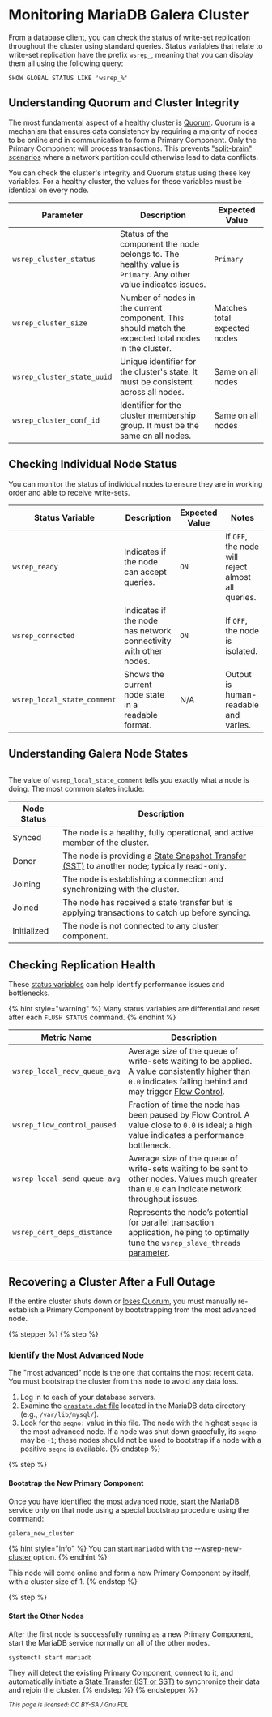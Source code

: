 # Monitoring MariaDB Galera Cluster

From a [database client](https://app.gitbook.com/s/SsmexDFPv2xG2OTyO5yV/clients-and-utilities/mariadb-client), you can check the status of [write-set replication](../galera-architecture/introduction-to-galera-architecture.md#the-wsrep-api) throughout the cluster using standard queries. Status variables that relate to write-set replication have the prefix `wsrep_`, meaning that you can display them all using the following query:

```plsql
SHOW GLOBAL STATUS LIKE 'wsrep_%'
```

## Understanding Quorum and Cluster Integrity

The most fundamental aspect of a healthy cluster is [Quorum](understanding-quorum-monitoring-and-recovery.md#advanced-quorum-control). Quorum is a mechanism that ensures data consistency by requiring a majority of nodes to be online and in communication to form a Primary Component. Only the Primary Component will process transactions. This prevents ["split-brain" scenarios](understanding-quorum-monitoring-and-recovery.md#understanding-and-recovering-from-a-split-brain) where a network partition could otherwise lead to data conflicts.

You can check the cluster's integrity and Quorum status using these key variables. For a healthy cluster, the values for these variables must be identical on every node.

| Parameter                  | Description                                                                                                    | Expected Value               |
| -------------------------- | -------------------------------------------------------------------------------------------------------------- | ---------------------------- |
| `wsrep_cluster_status`     | Status of the component the node belongs to. The healthy value is `Primary`. Any other value indicates issues. | `Primary`                    |
| `wsrep_cluster_size`       | Number of nodes in the current component. This should match the expected total nodes in the cluster.           | Matches total expected nodes |
| `wsrep_cluster_state_uuid` | Unique identifier for the cluster's state. It must be consistent across all nodes.                             | Same on all nodes            |
| `wsrep_cluster_conf_id`    | Identifier for the cluster membership group. It must be the same on all nodes.                                 | Same on all nodes            |

## Checking Individual Node Status

You can monitor the status of individual nodes to ensure they are in working order and able to receive write-sets.

| Status Variable             | Description                                                      | Expected Value | Notes                                              |
| --------------------------- | ---------------------------------------------------------------- | -------------- | -------------------------------------------------- |
| `wsrep_ready`               | Indicates if the node can accept queries.                        | `ON`           | If `OFF`, the node will reject almost all queries. |
| `wsrep_connected`           | Indicates if the node has network connectivity with other nodes. | `ON`           | If `OFF`, the node is isolated.                    |
| `wsrep_local_state_comment` | Shows the current node state in a readable format.               | N/A            | Output is human-readable and varies.               |

## Understanding Galera Node States

<div align="left"><figure><img src="../.gitbook/assets/galerafsm.png" alt=""><figcaption></figcaption></figure></div>

The value of `wsrep_local_state_comment` tells you exactly what a node is doing. The most common states include:

| Node Status | Description                                                                                                                                                                                                 |
| ----------- | ----------------------------------------------------------------------------------------------------------------------------------------------------------------------------------------------------------- |
| Synced      | The node is a healthy, fully operational, and active member of the cluster.                                                                                                                                 |
| Donor       | The node is providing a [State Snapshot Transfer (SST)](state-snapshot-transfers-ssts-in-galera-cluster/introduction-to-state-snapshot-transfers-ssts.md#sst-methods) to another node; typically read-only. |
| Joining     | The node is establishing a connection and synchronizing with the cluster.                                                                                                                                   |
| Joined      | The node has received a state transfer but is applying transactions to catch up before syncing.                                                                                                             |
| Initialized | The node is not connected to any cluster component.                                                                                                                                                         |

## Checking Replication Health

These [status variables](../reference/galera-cluster-status-variables.md) can help identify performance issues and bottlenecks.&#x20;

{% hint style="warning" %}
Many status variables are differential and reset after each `FLUSH STATUS` command.
{% endhint %}

| Metric Name                  | Description                                                                                                                                                                                                                                                       |
| ---------------------------- | ----------------------------------------------------------------------------------------------------------------------------------------------------------------------------------------------------------------------------------------------------------------- |
| `wsrep_local_recv_queue_avg` | Average size of the queue of write-sets waiting to be applied. A value consistently higher than `0.0` indicates falling behind and may trigger [Flow Control](../galera-management/performance-tuning/flow-control-in-galera-cluster.md#monitoring-flow-control). |
| `wsrep_flow_control_paused`  | Fraction of time the node has been paused by Flow Control. A value close to `0.0` is ideal; a high value indicates a performance bottleneck.                                                                                                                      |
| `wsrep_local_send_queue_avg` | Average size of the queue of write-sets waiting to be sent to other nodes. Values much greater than `0.0` can indicate network throughput issues.                                                                                                                 |
| `wsrep_cert_deps_distance`   | Represents the node’s potential for parallel transaction application, helping to optimally tune the `wsrep_slave_threads` [parameter](../reference/galera-cluster-system-variables.md#wsrep_slave_threads).                                                       |

## Recovering a Cluster After a Full Outage

If the entire cluster shuts down or [loses Quorum](resetting-the-quorum-cluster-bootstrap.md#procedure-for-selecting-the-right-node), you must manually re-establish a Primary Component by bootstrapping from the most advanced node.

{% stepper %}
{% step %}
### Identify the Most Advanced Node

The "most advanced" node is the one that contains the most recent data. You must bootstrap the cluster from this node to avoid any data loss.

1. Log in to each of your database servers.
2. Examine the [`grastate.dat` file](resetting-the-quorum-cluster-bootstrap.md#find-the-most-advanced-node) located in the MariaDB data directory (e.g., `/var/lib/mysql/`).
3. Look for the `seqno:` value in this file. The node with the highest `seqno` is the most advanced node. If a node was shut down gracefully, its `seqno` may be `-1`; these nodes should not be used to bootstrap if a node with a positive `seqno` is available.
{% endstep %}

{% step %}
#### Bootstrap the New Primary Component

Once you have identified the most advanced node, start the MariaDB service only on that node using a special bootstrap procedure using the command:

```bash
galera_new_cluster
```

{% hint style="info" %}
You can start `mariadbd` with the [--wsrep-new-cluster](https://app.gitbook.com/s/SsmexDFPv2xG2OTyO5yV/server-management/starting-and-stopping-mariadb/mariadbd-options#wsrep-new-cluster) option.
{% endhint %}

This node will come online and form a new Primary Component by itself, with a cluster size of 1.
{% endstep %}

{% step %}
#### Start the Other Nodes

After the first node is successfully running as a new Primary Component, start the MariaDB service normally on all of the other nodes.

```bash
systemctl start mariadb
```

They will detect the existing Primary Component, connect to it, and automatically initiate a [State Transfer (IST or SST)](rapid-node-recovery-with-ist-and-the-gcache.md) to synchronize their data and rejoin the cluster.
{% endstep %}
{% endstepper %}

<sub>_This page is licensed: CC BY-SA / Gnu FDL_</sub>
